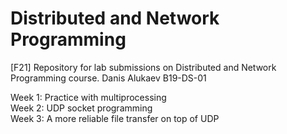 # Distributed and Network Programming
[F21] Repository for lab submissions on Distributed and Network Programming course. Danis Alukaev B19-DS-01

Week 1: Practice with multiprocessing \
Week 2: UDP socket programming \
Week 3: A more reliable file transfer on top of UDP

